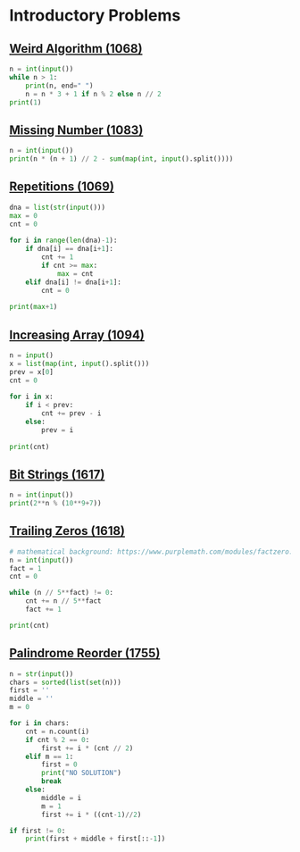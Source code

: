 # Introductory Problems

## [Weird Algorithm (1068)](https://cses.fi/problemset/task/1068/)
````python
n = int(input())
while n > 1:
    print(n, end=" ")
    n = n * 3 + 1 if n % 2 else n // 2
print(1)
````

## [Missing Number (1083)](https://cses.fi/problemset/task/1083)
````python
n = int(input())
print(n * (n + 1) // 2 - sum(map(int, input().split())))

````

## [Repetitions (1069)](https://cses.fi/problemset/task/1069)
````python
dna = list(str(input()))
max = 0
cnt = 0
 
for i in range(len(dna)-1):
    if dna[i] == dna[i+1]:
        cnt += 1
        if cnt >= max:
            max = cnt
    elif dna[i] != dna[i+1]:
        cnt = 0
 
print(max+1)
````

## [Increasing Array (1094)](https://cses.fi/problemset/task/1094)
```python
n = input()
x = list(map(int, input().split()))
prev = x[0]
cnt = 0
 
for i in x:
    if i < prev:
        cnt += prev - i
    else:
        prev = i
 
print(cnt)
```

## [Bit Strings (1617)](https://cses.fi/problemset/task/1617)
````python
n = int(input())
print(2**n % (10**9+7))

````

## [Trailing Zeros (1618)](https://cses.fi/problemset/task/1618/)
````python
# mathematical background: https://www.purplemath.com/modules/factzero.htm
n = int(input())
fact = 1
cnt = 0

while (n // 5**fact) != 0:
    cnt += n // 5**fact
    fact += 1

print(cnt)
````

## [Palindrome Reorder (1755)](https://cses.fi/problemset/task/1755)
````python
n = str(input())
chars = sorted(list(set(n)))
first = ''
middle = ''
m = 0

for i in chars:
    cnt = n.count(i)
    if cnt % 2 == 0:
        first += i * (cnt // 2)
    elif m == 1:
        first = 0
        print("NO SOLUTION")
        break
    else:
        middle = i
        m = 1
        first += i * ((cnt-1)//2)

if first != 0:
    print(first + middle + first[::-1])


````